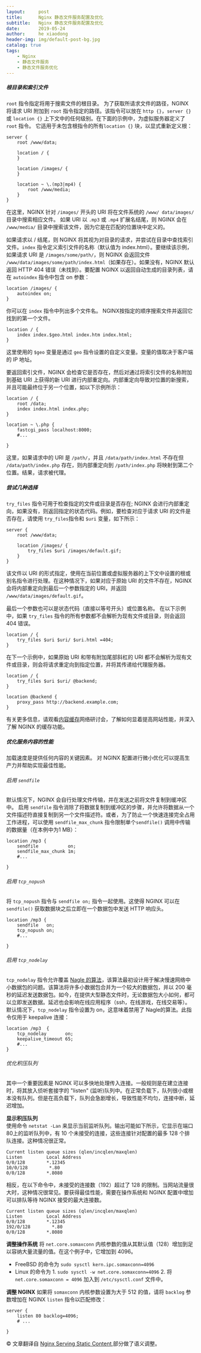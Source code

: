 ```yaml
---
layout:     post
title:      Nginx 静态文件服务配置及优化
subtitle:   Nginx 静态文件服务配置及优化
date:       2019-05-24
author:     he xiaodong
header-img: img/default-post-bg.jpg
catalog: true
tags:
    - Nginx
    - 静态文件服务
    - 静态文件服务优化
---
```


##### 根目录和索引文件
`root` 指令指定将用于搜索文件的根目录。 为了获取所请求文件的路径，NGINX 将请求 URI 附加到 `root` 指令指定的路径。该指令可以放在 `http {}`，`server {}` 或 `location {}` 上下文中的任何级别。在下面的示例中，为虚拟服务器定义了 `root` 指令。 它适用于未包含根指令的所有`location {}` 块，以显式重新定义根：
```nginx
server {
    root /www/data;

    location / {
    }

    location /images/ {
    }

    location ~ \.(mp3|mp4) {
        root /www/media;
    }
}
```
在这里，NGINX 针对 `/images/` 开头的 URI 将在文件系统的 `/www/ data/images/` 目录中搜索相应文件。 如果 URI 以 `.mp3` 或 `.mp4` 扩展名结尾，则 NGINX 会在 `/www/media/` 目录中搜索该文件，因为它是在匹配的位置块中定义的。

如果请求以 / 结尾，则 NGINX 将其视为对目录的请求，并尝试在目录中查找索引文件。`index` 指令定义索引文件的名称（默认值为 index.html）。要继续该示例，如果请求 URI 是 `/images/some/path/`，则 NGINX 会返回文件 `/www/data/images/some/path/index.html`（如果存在）。如果没有，NGINX 默认返回 HTTP 404 错误（未找到）。要配置 NGINX 以返回自动生成的目录列表，请在 `autoindex` 指令中包含 on 参数：
```nginx
location /images/ {
    autoindex on;
}
```
你可以在 `index` 指令中列出多个文件名。 NGINX按指定的顺序搜索文件并返回它找到的第一个文件。
```nginx
location / {
    index index.$geo.html index.htm index.html;
}
```
这里使用的 `$geo` 变量是通过 `geo` 指令设置的自定义变量。变量的值取决于客户端的 IP 地址。

要返回索引文件，NGINX 会检查它是否存在，然后对通过将索引文件的名称附加到基础 URI 上获得的新 URI 进行内部重定向。内部重定向导致对位置的新搜索，并且可能最终位于另一个位置，如以下示例所示：
```nginx
location / {
    root /data;
    index index.html index.php;
}

location ~ \.php {
    fastcgi_pass localhost:8000;
    #...

}
```
这里，如果请求中的 URI 是 `/path/`，并且 `/data/path/index.html` 不存在但 `/data/path/index.php` 存在，则内部重定向到 `/path/index.php` 将映射到第二个位置。结果，请求被代理。

##### 尝试几种选择
`try_files` 指令可用于检查指定的文件或目录是否存在; NGINX 会进行内部重定向，如果没有，则返回指定的状态代码。例如，要检查对应于请求 URI 的文件是否存在，请使用 `try_files`指令和 `$uri` 变量，如下所示：
```nginx
server {
    root /www/data;

    location /images/ {
        try_files $uri /images/default.gif;
    }
}
```
该文件以 URI 的形式指定，使用在当前位置或虚拟服务器的上下文中设置的根或别名指令进行处理。在这种情况下，如果对应于原始 URI 的文件不存在，NGINX 会将内部重定向到最后一个参数指定的 URI，并返回 `/www/data/images/default.gif`。

最后一个参数也可以是状态代码（直接以等号开头）或位置名称。 在以下示例中，如果 `try_files` 指令的所有参数都不会解析为现有文件或目录，则会返回 404 错误。
```nginx
location / {
    try_files $uri $uri/ $uri.html =404;
}
```
在下一个示例中，如果原始 URI 和带有附加尾部斜杠的 URI 都不会解析为现有文件或目录，则会将请求重定向到指定位置，并将其传递给代理服务器。
```nginx
location / {
    try_files $uri $uri/ @backend;
}

location @backend {
    proxy_pass http://backend.example.com;
}
```
有关更多信息，请观看[内容缓存](https://www.nginx.com/resources/webinars/content-caching-nginx-plus/)网络研讨会，了解如何显着提高网站性能，并深入了解 NGINX 的缓存功能。

##### 优化服务内容的性能
加载速度是提供任何内容的关键因素。 对 NGINX 配置进行微小优化可以提高生产力并帮助实现最佳性能。

###### 启用 `sendfile`
默认情况下，NGINX 会自行处理文件传输，并在发送之前将文件复制到缓冲区中。 启用 `sendfile` 指令消除了将数据复制到缓冲区的步骤，并允许将数据从一个文件描述符直接复制到另一个文件描述符。或者，为了防止一个快速连接完全占用工作进程，可以使用 `sendfile_max_chunk` 指令限制单个`sendfile()` 调用中传输的数据量（在本例中为1 MB）：
```nginx
location /mp3 {
    sendfile           on;
    sendfile_max_chunk 1m;
    #...

}
```

###### 启用 `tcp_nopush`
将 `tcp_nopush` 指令与 `sendfile on;` 指令一起使用。这使得 NGINX 可以在 `sendfile()` 获取数据块之后立即在一个数据包中发送 HTTP 响应头。
```nginx
location /mp3 {
    sendfile   on;
    tcp_nopush on;
    #...

}
```

###### 启用 `tcp_nodelay`
`tcp_nodelay` 指令允许覆盖 [Nagle 的算法](https://en.wikipedia.org/wiki/Nagle's_algorithm)，该算法最初设计用于解决慢速网络中小数据包的问题。该算法将许多小数据包合并为一个较大的数据包，并以 200 毫秒的延迟发送数据包。如今，在提供大型静态文件时，无论数据包大小如何，都可以立即发送数据。延迟也会影响在线应用程序（ssh，在线游戏，在线交易等）。默认情况下，`tcp_nodelay` 指令设置为 on，这意味着禁用了 Nagle的算法。此指令仅用于 keepalive 连接：
```nginx
location /mp3  {
    tcp_nodelay       on;
    keepalive_timeout 65;
    #...
}
```

###### 优化积压队列
其中一个重要因素是 NGINX 可以多快地处理传入连接。一般规则是在建立连接时，将其放入侦听套接字的 "listen" (监听)队列中。在正常负载下，队列很小或根本没有队列。但是在高负载下，队列会急剧增长，导致性能不均匀，连接中断，延迟增加。

**显示积压队列** <br />
使用命令 `netstat -Lan` 来显示当前监听队列。输出可能如下所示，它显示在端口  80上的监听队列中，有 10 个未接受的连接，这些连接针对配置的最多 128 个排队连接。这种情况很正常。
```shell
Current listen queue sizes (qlen/incqlen/maxqlen)
Listen         Local Address         
0/0/128        *.12345            
10/0/128        *.80       
0/0/128        *.8080
```
相反，在以下命令中，未接受的连接数（192）超过了 128 的限制。当网站流量很大时，这种情况很常见。要获得最佳性能，需要在操作系统和 NGINX 配置中增加可以排队等待 NGINX 接受的最大连接数。
```shell
Current listen queue sizes (qlen/incqlen/maxqlen)
Listen         Local Address         
0/0/128        *.12345            
192/0/128        *.80       
0/0/128        *.8080
```

**调整操作系统**
将 `net.core.somaxconn` 内核参数的值从其默认值（128）增加到足以容纳大量流量的值。在这个例子中，它增加到 4096。
- FreeBSD 的命令为 `sudo sysctl kern.ipc.somaxconn=4096`
- Linux 的命令为 1. `sudo sysctl -w net.core.somaxconn=4096` 2. 将 `net.core.somaxconn = 4096` 加入到 `/etc/sysctl.conf` 文件中。

**调整 NGINX**
如果将 `somaxconn` 内核参数设置为大于 512 的值，请将 `backlog` 参数增加在 NGINX `listen` 指令以匹配修改：
```nginx
server {
    listen 80 backlog=4096;
    # ...

}
```

© 文章翻译自 [Nginx Serving Static Content](https://docs.nginx.com/nginx/admin-guide/web-server/serving-static-content/),部分做了语义调整。

